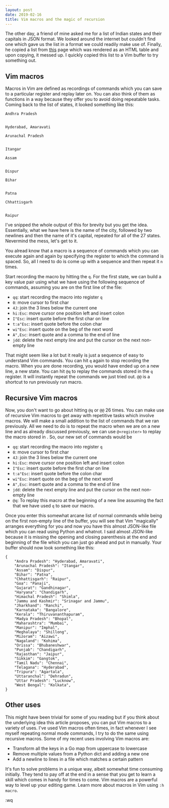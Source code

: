 ```yaml
---
layout: post
date: 2019-02-16
title: Vim macros and the magic of recursion
---
```

The other day, a friend of mine asked me for a list of Indian states and their capitals in JSON format. We looked around the internet but couldn't find one which gave us the list in a format we could readily make use of. Finally, he copied a list from [this](http://adaniel.tripod.com/statelist.htm) page which was rendered as an HTML table and upon copying, it messed up. I quickly copied this list to a Vim buffer to try something out. 

## Vim macros
Macros in Vim are defined as recordings of commands which you can save to a particular register and replay later on. You can also think of them as functions in a way because they offer you to avoid doing repeatable tasks. Coming back to the list of states, it looked something like this:

```
Andhra Pradesh
	

Hyderabad, Amaravati

Arunachal Pradesh
	

Itangar

Assam
	

Dispur

Bihar
	

Patna

Chhattisgarh
	

Raipur
```

I've snipped the whole output of this for brevity but you get the idea. Essentially, what we have here is the name of the city, followed by two newlines and then the name of it's capital, repeated for all of the 27 states. Nevermind the mess, let's get to it.

You alread know that a macro is a sequence of commands which you can execute again and again by specifying the register to which the command is spaced. So, all I need to do is come up with a sequence and then repeat it `n` times.

Start recording the macro by hitting the `q`. For the first state, we can build a key value pair using what we have using the following sequence of commands, assuming you are on the first line of the file:

- `qq`: start recording the macro into register `q`
- `0`: move cursor to first char
- `4J`: join the 3 lines below the current one
- `hi:Esc`: move cursor one position left and insert colon
- `I"Esc`: insert quote before the first char on line
- `t:a"Esc`: insert quote before the colon char
- `wi"Esc`: insert quote on the beg of the next word
- `A",Esc`: insert quote and a comma to the end of line
- `jdd`: delete the next empty line and put the cursor on the next non-empty line

That might seem like a lot but it really is just a sequence of easy to understand Vim commands. You can hit `q` again to stop recording the macro. When you are done recording, you would have ended up on a new line, a new state. You can hit `@q` to replay the commands stored in the `q` register. It will instantly repeat the commands we just tried out. `@@` is a shortcut to run previously run macro.

## Recursive Vim macros
Now, you don't want to go about hitting `@q` or `@@` 26 times. You can make use of recursive Vim macros to get away with repetitive tasks which involve macros. We will make a small addition to the list of commands that we ran previously. All we need to do is to repeat the macro when we are on a new line and as already discussed previously, we can use `@<register>` to replay the macro stored in <register>. So, our new set of commands would be 

- `qq`: start recording the macro into register `q`
- `0`: move cursor to first char
- `4J`: join the 3 lines below the current one
- `hi:Esc`: move cursor one position left and insert colon
- `I"Esc`: insert quote before the first char on line
- `t:a"Esc`: insert quote before the colon char
- `wi"Esc`: insert quote on the beg of the next word
- `A",Esc`: insert quote and a comma to the end of line
- `jdd`: delete the next empty line and put the cursor on the next non-empty line
- `@q`: To replay this macro at the beginning of a new line assuming the fact that we have used `q` to save our macro.

Once you enter this somewhat arcane list of normal commands while being on the first non-empty line of the buffer, you will see that Vim "magically" arranges everything for you and now you have this almost JSON-like file which you can read using Python and whatnot. I said almost JSON-like because it is missing the opening and closing parenthesis at the end and beginning of the file which you can just go ahead and put in manually. Your buffer should now look something like this:


```
{
    "Andra Pradesh": "Hyderabad, Amaravati",
    "Arunachal Pradesh": "Itangar",
    "Assam": "Dispur",
    "Bihar": "Patna",
    "Chhattisgarh": "Raipur",
    "Goa": "Panaji",
    "Gujarat": "Gandhinagar",
    "Haryana": "Chandigarh",
    "Himachal Pradesh": "Shimla",
    "Jammu and Kashmir": "Srinagar and Jammu",
    "Jharkhand": "Ranchi",
    "Karnataka": "Bangalore",
    "Kerala": "Thiruvananthapuram",
    "Madya Pradesh": "Bhopal",
    "Maharashtra": "Mumbai",
    "Manipur": "Imphal",
    "Meghalaya": "Shillong",
    "Mizoram": "Aizawi",
    "Nagaland": "Kohima",
    "Orissa": "Bhubaneshwar",
    "Punjab": "Chandigarh",
    "Rajasthan": "Jaipur",
    "Sikkim": "Gangtok",
    "Tamil Nadu": "Chennai",
    "Telagana": "Hyderabad",
    "Tripura": "Agartala",
    "Uttaranchal": "Dehradun",
    "Uttar Pradesh": "Lucknow",
    "West Bengal": "Kolkata",
}
```

## Other uses
This might have been trivial for some of you reading but if you think about the underlying idea this article proposes, you can put Vim macros to a variety of uses. I've used Vim macros often times, in fact whenever I see myself repeating normal mode commands, I try to do the same using recursive macros. Some of my recent uses involving Vim macros are:

- Transform all the keys in a Go map from uppercase to lowercase
- Remove multiple values from a Python dict and adding a new one
- Add a newline to lines in a file which matches a certain pattern

It's fun to solve problems in a unique way, albeit somewhat time consuming initially. They tend to pay off at the end in a sense that you get to learn a skill which comes in handy for times to come. Vim macros are a powerful way to level up your editing game. Learn more about macros in Vim using `:h macro`.

:wq
